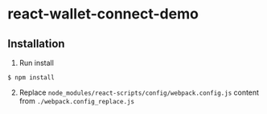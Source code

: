 # react-wallet-connect-demo

## Installation

1. Run install
```
$ npm install
```

2. Replace `node_modules/react-scripts/config/webpack.config.js` content from `./webpack.config_replace.js`